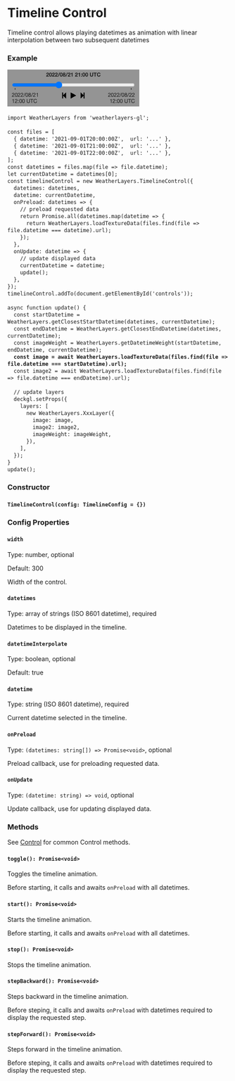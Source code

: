 # Timeline Control

Timeline control allows playing datetimes as animation with linear interpolation between two subsequent datetimes

### Example

![Timeline Control](../../.gitbook/assets/timeline-control.png)

<pre class="language-javascript"><code class="lang-javascript">import WeatherLayers from 'weatherlayers-gl';

const files = [
  { datetime: '2021-09-01T20:00:00Z',  url: '...' },
  { datetime: '2021-09-01T21:00:00Z',  url: '...' },
  { datetime: '2021-09-01T22:00:00Z',  url: '...' },
];
const datetimes = files.map(file => file.datetime);
let currentDatetime = datetimes[0];
const timelineControl = new WeatherLayers.TimelineControl({
  datetimes: datetimes,
  datetime: currentDatetime,
  onPreload: datetimes => {
    // preload requested data
    return Promise.all(datetimes.map(datetime => {
      return WeatherLayers.loadTextureData(files.find(file => file.datetime === datetime).url);
    });
  },
  onUpdate: datetime => {
    // update displayed data
    currentDatetime = datetime;
    update();
  },
});
timelineControl.addTo(document.getElementById('controls'));

async function update() {
  const startDatetime = WeatherLayers.getClosestStartDatetime(datetimes, currentDatetime);
  const endDatetime = WeatherLayers.getClosestEndDatetime(datetimes, currentDatetime);
  const imageWeight = WeatherLayers.getDatetimeWeight(startDatetime, endDatetime, currentDatetime);
<strong>  const image = await WeatherLayers.loadTextureData(files.find(file => file.datetime === startDatetime).url);
</strong>  const image2 = await WeatherLayers.loadTextureData(files.find(file => file.datetime === endDatetime).url);
  
  // update layers
  deckgl.setProps({
    layers: [
      new WeatherLayers.XxxLayer({
        image: image,
        image2: image2,
        imageWeight: imageWeight,
      }),
    ],
  });
}
update();
</code></pre>

### Constructor

#### `TimelineControl(config: TimelineConfig = {})`

### Config Properties

#### `width`

Type: number, optional

Default: 300

Width of the control.

#### `datetimes`

Type: array of strings (ISO 8601 datetime), required

Datetimes to be displayed in the timeline.

#### `datetimeInterpolate`

Type: boolean, optional

Default: true

#### `datetime`

Type: string (ISO 8601 datetime), required

Current datetime selected in the timeline.

#### `onPreload`

Type: `(datetimes: string[]) => Promise<void>`, optional

Preload callback, use for preloading requested data.

#### `onUpdate`

Type: `(datetime: string) => void`, optional

Update callback, use for updating displayed data.

### Methods

See [Control](control.md) for common Control methods.

#### `toggle(): Promise<void>`

Toggles the timeline animation.

Before starting, it calls and awaits `onPreload` with all datetimes.

#### `start(): Promise<void>`

Starts the timeline animation.

Before starting, it calls and awaits `onPreload` with all datetimes.

#### `stop(): Promise<void>`

Stops the timeline animation.

#### `stepBackward(): Promise<void>`

Steps backward in the timeline animation.

Before steping, it calls and awaits `onPreload` with datetimes required to display the requested step.

#### `stepForward(): Promise<void>`

Steps forward in the timeline animation.

Before steping, it calls and awaits `onPreload` with datetimes required to display the requested step.
